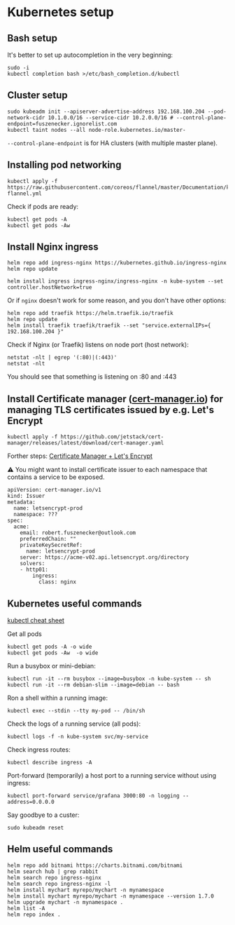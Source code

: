 # Kubernetes setup

## Bash setup

It's better to set up autocompletion in the very beginning:

```
sudo -i
kubectl completion bash >/etc/bash_completion.d/kubectl
```

## Cluster setup

```
sudo kubeadm init --apiserver-advertise-address 192.168.100.204 --pod-network-cidr 10.1.0.0/16 --service-cidr 10.2.0.0/16 # --control-plane-endpoint=fuszenecker.ignorelist.com
kubectl taint nodes --all node-role.kubernetes.io/master-
```

`--control-plane-endpoint` is for HA clusters (with multiple master plane).

## Installing pod networking

```
kubectl apply -f https://raw.githubusercontent.com/coreos/flannel/master/Documentation/kube-flannel.yml
```

Check if pods are ready:

```
kubectl get pods -A
kubectl get pods -Aw
```

## Install Nginx ingress

```
helm repo add ingress-nginx https://kubernetes.github.io/ingress-nginx
helm repo update

helm install ingress ingress-nginx/ingress-nginx -n kube-system --set controller.hostNetwork=true
```

Or if `nginx` doesn't work for some reason, and you don't have other options:

```
helm repo add traefik https://helm.traefik.io/traefik
helm repo update
helm install traefik traefik/traefik --set "service.externalIPs={ 192.168.100.204 }"
```

Check if Nginx (or Traefik) listens on node port (host network):

```
netstat -nlt | egrep '(:80)|(:443)'
netstat -nlt
```

You should see that something is listening on :80 and :443

## Install Certificate manager ([cert-manager.io](https://cert-manager.io/docs/installation/)) for managing TLS certificates issued by e.g. Let's Encrypt

```
kubectl apply -f https://github.com/jetstack/cert-manager/releases/latest/download/cert-manager.yaml
```

Forther steps: [Certificate Manager + Let's Encrypt](https://cert-manager.io/docs/tutorials/acme/ingress/#step-6-configure-let-s-encrypt-issuer)

⚠️ You might want to install certificate issuer to each namespace that contains a service to be exposed.

```
apiVersion: cert-manager.io/v1
kind: Issuer
metadata:
  name: letsencrypt-prod
  namespace: ???
spec:
  acme:
    email: robert.fuszenecker@outlook.com
    preferredChain: ""
    privateKeySecretRef:
      name: letsencrypt-prod
    server: https://acme-v02.api.letsencrypt.org/directory
    solvers:
    - http01:
        ingress:
          class: nginx
```

## Kubernetes useful commands

[kubectl cheat sheet](https://kubernetes.io/docs/reference/kubectl/cheatsheet/)

Get all pods

```
kubectl get pods -A -o wide
kubectl get pods -Aw  -o wide
```

Run a busybox or mini-debian:

```
kubectl run -it --rm busybox --image=busybox -n kube-system -- sh
kubectl run -it --rm debian-slim --image=debian -- bash
```

Ron a shell within a running image:

```
kubectl exec --stdin --tty my-pod -- /bin/sh
```

Check the logs of a running service (all pods):

```
kubectl logs -f -n kube-system svc/my-service
```

Check ingress routes:

```
kubectl describe ingress -A
```

Port-forward (temporarily) a host port to a running service without using ingress:

```
kubectl port-forward service/grafana 3000:80 -n logging --address=0.0.0.0
```

Say goodbye to a custer:

```
sudo kubeadm reset
```

## Helm useful commands

```
helm repo add bitnami https://charts.bitnami.com/bitnami
helm search hub | grep rabbit
helm search repo ingress-nginx
helm search repo ingress-nginx -l
helm install mychart myrepo/mychart -n mynamespace
helm install mychart myrepo/mychart -n mynamespace --version 1.7.0
helm upgrade mychart -n mynamespace .
helm list -A
helm repo index .
```
